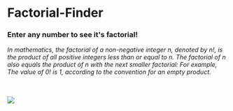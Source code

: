 # Factorial-Finder
### Enter any number to see it's factorial!

*In mathematics, the factorial of a non-negative integer n, denoted by n!, is the product of all positive integers less than or equal to n. The factorial of n also equals the product of n with the next smaller factorial: For example, The value of 0! is 1, according to the convention for an empty product.*
<br/>
<br/>
<br/>

<img src="https://mywebsnews.com/wp-content/uploads/2022/04/What-is-Factorial-of-a-Hundred.png">
